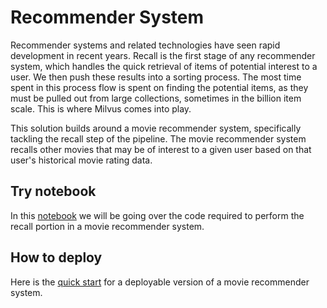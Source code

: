 # Recommender System
Recommender systems and related technologies have seen rapid development in recent years. Recall is the first stage of any recommender system, which handles the quick retrieval of items of potential interest to a user. We then push these results into a sorting process. The most time spent in this process flow is spent on finding the potential items, as they must be pulled out from large collections, sometimes in the billion item scale. This is where Milvus comes into play.

This solution builds around a movie recommender system, specifically tackling the recall step of the pipeline. The movie recommender system recalls other movies that may be of interest to a given user based on that user's historical movie rating data.


## Try notebook
In this [notebook](recommender_system.ipynb) we will be going over the code required to perform the recall portion in a movie recommender system. 

## How to deploy
Here is the [quick start](./quick_deploy/README.md) for a deployable version of a movie recommender system.

